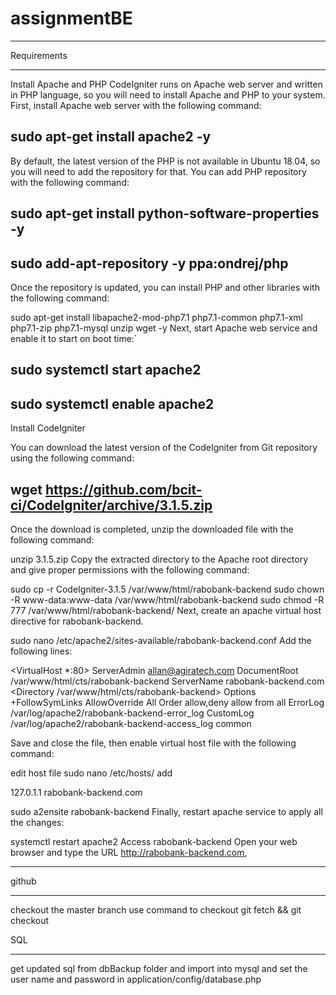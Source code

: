 # assignmentBE



************
Requirements
************

Install Apache and PHP
CodeIgniter runs on Apache web server and written in PHP language, so you will need to install Apache and PHP to your system. First, install Apache web server with the following command:

sudo apt-get install apache2 -y
----------------------------------
By default, the latest version of the PHP is not available in Ubuntu 18.04, so you will need to add the repository for that. You can add PHP repository with the following command:

sudo apt-get install python-software-properties -y
----------------------------------------------------
sudo add-apt-repository -y ppa:ondrej/php
----------------------------------------------
Once the repository is updated, you can install PHP and other libraries with the following command:

sudo apt-get install libapache2-mod-php7.1 php7.1-common php7.1-xml php7.1-zip php7.1-mysql unzip wget -y
Next, start Apache web service and enable it to start on boot time:`


sudo systemctl start apache2
-------------------------------
sudo systemctl enable apache2
--------------------------------

Install CodeIgniter

You can download the latest version of the CodeIgniter from Git repository using the following command:

wget https://github.com/bcit-ci/CodeIgniter/archive/3.1.5.zip
-----------------------------------------------------------------------
Once the download is completed, unzip the downloaded file with the following command:

unzip 3.1.5.zip
Copy the extracted directory to the Apache root directory and give proper permissions with the following command:

sudo cp -r CodeIgniter-3.1.5 /var/www/html/rabobank-backend
sudo chown -R www-data:www-data /var/www/html/rabobank-backend
sudo chmod -R 777 /var/www/html/rabobank-backend/
Next, create an apache virtual host directive for rabobank-backend.


sudo nano /etc/apache2/sites-available/rabobank-backend.conf
Add the following lines:

<VirtualHost *:80>
 ServerAdmin allan@agiratech.com
 DocumentRoot /var/www/html/cts/rabobank-backend
 ServerName rabobank-backend.com
 <Directory /var/www/html/cts/rabobank-backend>
Options +FollowSymLinks
AllowOverride All
Order allow,deny
allow from all
 </Directory>
 ErrorLog /var/log/apache2/rabobank-backend-error_log
 CustomLog /var/log/apache2/rabobank-backend-access_log common
</VirtualHost>


Save and close the file, then enable virtual host file with the following command:

edit host file 
sudo nano /etc/hosts/
add 

127.0.1.1       rabobank-backend.com

sudo a2ensite rabobank-backend
Finally, restart apache service to apply all the changes:

systemctl restart apache2
Access rabobank-backend
Open your web browser and type the URL http://rabobank-backend.com,

****************
github
**************
checkout the master branch use command to checkout git fetch && git checkout


SQL
************

get updated sql from dbBackup folder and import into mysql and set the user name and password in application/config/database.php



